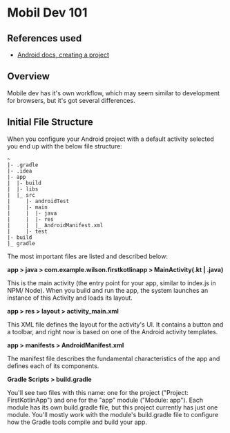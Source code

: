 # Mobil Dev 101

## References used

- [Android docs, creating a project](https://developer.android.com/training/basics/firstapp/creating-project)

## Overview

Mobile dev has it's own workflow, which may seem similar to development
for browsers, but it's got several differences.

## Initial File Structure

When you configure your Android project with a default activity selected
you end up with the below file structure:
```
~
|- .gradle
|- .idea
|- app
|  |- build
|  |- libs
|  |_ src
|     |- androidTest
|     |- main
|     |  |- java
|     |  |- res
|     |  |_ AndroidManifest.xml
|     |- test
|- build
|_ gradle
```

The most important files are listed and described below:

**app > java > com.example.wilson.firstkotlinapp > MainActivity(.kt | .java)**

This is the main activity (the entry point for your app, similar to
index.js in NPM/ Node).
When you build and run the app, the system launches an instance of this 
Activity and loads its layout.

**app > res > layout > activity_main.xml**

This XML file defines the layout for the activity's UI. It contains a
button and a toolbar, and right now is based on one of the Android
activity templates.


**app > manifests > AndroidManifest.xml**

The manifest file describes the fundamental characteristics of the app
and defines each of its components.

**Gradle Scripts > build.gradle**

You'll see two files with this name: one for the project
("Project: FirstKotlinApp") and one for the "app" module ("Module: app").
Each module has its own build.gradle file, but this project currently
has just one module. You'll mostly work with the module's build.gradle
file to configure how the Gradle tools compile and build your app.